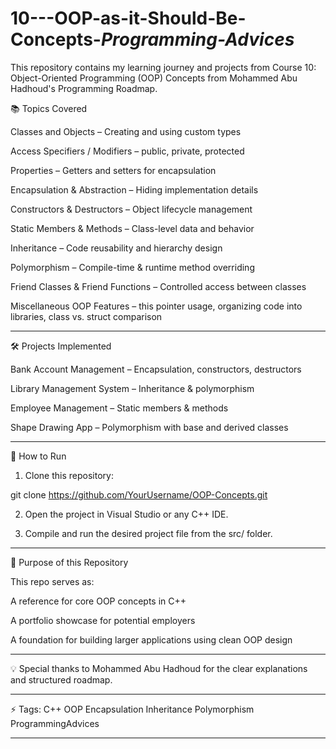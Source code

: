 # 10---OOP-as-it-Should-Be-Concepts-_Programming-Advices_
This repository contains my learning journey and projects from Course 10: Object-Oriented Programming (OOP) Concepts from Mohammed Abu Hadhoud's Programming Roadmap.

📚 Topics Covered

Classes and Objects – Creating and using custom types

Access Specifiers / Modifiers – public, private, protected

Properties – Getters and setters for encapsulation

Encapsulation & Abstraction – Hiding implementation details

Constructors & Destructors – Object lifecycle management

Static Members & Methods – Class-level data and behavior

Inheritance – Code reusability and hierarchy design

Polymorphism – Compile-time & runtime method overriding

Friend Classes & Friend Functions – Controlled access between classes

Miscellaneous OOP Features – this pointer usage, organizing code into libraries, class vs. struct comparison



---

🛠 Projects Implemented

Bank Account Management – Encapsulation, constructors, destructors

Library Management System – Inheritance & polymorphism

Employee Management – Static members & methods

Shape Drawing App – Polymorphism with base and derived classes



---

🚀 How to Run

1. Clone this repository:

git clone https://github.com/YourUsername/OOP-Concepts.git


2. Open the project in Visual Studio or any C++ IDE.


3. Compile and run the desired project file from the src/ folder.




---

🎯 Purpose of this Repository

This repo serves as:

A reference for core OOP concepts in C++

A portfolio showcase for potential employers

A foundation for building larger applications using clean OOP design



---

💡 Special thanks to Mohammed Abu Hadhoud for the clear explanations and structured roadmap.


---

⚡️ Tags: C++ OOP Encapsulation Inheritance Polymorphism ProgrammingAdvices


---
